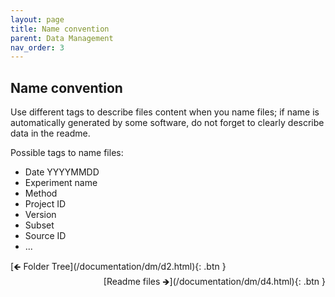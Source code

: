 ```yaml
---
layout: page
title: Name convention
parent: Data Management
nav_order: 3
---
```


## Name convention

Use different tags to describe files content when you name files; if name is automatically generated by some software, do not forget to clearly describe data in the readme.

Possible tags to name files:

- Date YYYYMMDD
- Experiment name
- Method
- Project ID
- Version
- Subset
- Source ID
- ...

<span class="fs-3">
[🡸 Folder Tree](/documentation/dm/d2.html){: .btn }
</span>
<span class="fs-3" style="float: right;">
[Readme files 🡺](/documentation/dm/d4.html){: .btn }
</span>